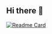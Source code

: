 ## Hi there 👋

[![Readme Card](https://github-readme-stats.vercel.app/api/pin/?username=D-I-Projects&repo=Destor)](https://github.com/D-I-Projects/Destor)
